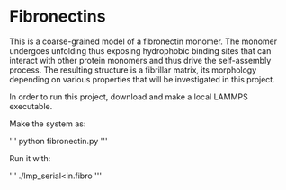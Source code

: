 # Fibronectins

This is a coarse-grained model of a fibronectin monomer. The monomer undergoes unfolding thus exposing hydrophobic binding sites that can interact with other protein monomers and thus drive the self-assembly process. The resulting structure is a fibrillar matrix, its morphology depending on various properties that will be investigated in this project.

In order to run this project, download and make a local LAMMPS executable.

Make the system as:

'''
python fibronectin.py
'''

Run it with:

'''
./lmp_serial<in.fibro
'''
